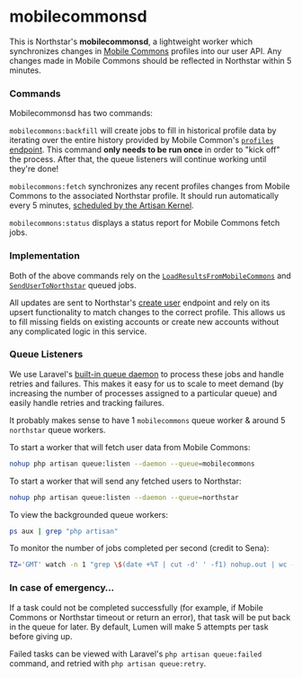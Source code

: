 # mobilecommonsd

This is Northstar's __mobilecommonsd__, a lightweight worker which synchronizes changes in
[Mobile Commons](https://mobilecommons.com) profiles into our user API. Any changes made in
Mobile Commons should be reflected in Northstar within 5 minutes.

### Commands
Mobilecommonsd has two commands:

`mobilecommons:backfill` will create jobs to fill in historical profile data by iterating over the entire history
provided by Mobile Common's [`profiles` endpoint](https://mobilecommons.zendesk.com/hc/en-us/articles/202052534-REST-API#ListAllProfiles).
This command **only needs to be run once** in order to "kick off" the process. After that, the queue listeners will
continue working until they're done!

`mobilecommons:fetch` synchronizes any recent profiles changes from Mobile Commons to the associated Northstar
profile. It should run automatically every 5 minutes, [scheduled by the Artisan Kernel](https://laravel.com/docs/5.3/scheduling).

`mobilecommons:status` displays a status report for Mobile Commons fetch jobs. 

### Implementation
Both of the above commands rely on the [`LoadResultsFromMobileCommons`](https://github.com/DoSomething/northstar-mobilecommonsd/blob/dev/app/Jobs/LoadResultsFromMobileCommons.php)
and [`SendUserToNorthstar`](https://github.com/DoSomething/northstar-mobilecommonsd/blob/dev/app/Jobs/SendUserToNorthstar.php) queued jobs.

All updates are sent to Northstar's [create user](https://github.com/DoSomething/northstar/blob/dev/documentation/endpoints/users.md#create-a-user) endpoint
and rely on its upsert functionality to match changes to the correct profile. This allows us to fill missing fields on existing
accounts or create new accounts without any complicated logic in this service.

### Queue Listeners
We use Laravel's [built-in queue daemon](https://laravel.com/docs/5.3/queues#running-the-queue-worker) to process these jobs and
handle retries and failures. This makes it easy for us to scale to meet demand (by increasing the number
of processes assigned to a particular queue) and easily handle retries and tracking failures.

It probably makes sense to have 1 `mobilecommons` queue worker & around 5 `northstar` queue workers.

To start a worker that will fetch user data from Mobile Commons:
 
```bash
nohup php artisan queue:listen --daemon --queue=mobilecommons
```

To start a worker that will send any fetched users to Northstar:
```bash
nohup php artisan queue:listen --daemon --queue=northstar
```

To view the backgrounded queue workers:

```sh
ps aux | grep "php artisan"
```

To monitor the number of jobs completed per second (credit to Sena):

```sh
TZ='GMT' watch -n 1 "grep \$(date +%T | cut -d' ' -f1) nohup.out | wc -l"
```

### In case of emergency…
If a task could not be completed successfully (for example, if Mobile Commons or Northstar timeout or return an error),
that task will be put back in the queue for later. By default, Lumen will make 5 attempts per task before giving up. 

Failed tasks can be viewed with Laravel's `php artisan queue:failed` command, and retried with `php artisan queue:retry`.
